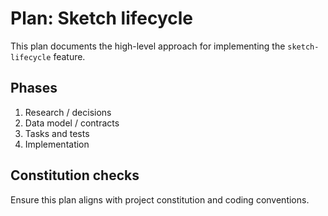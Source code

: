 # Plan: Sketch lifecycle

This plan documents the high-level approach for implementing the `sketch-lifecycle` feature.

Phases
------
1. Research / decisions
2. Data model / contracts
3. Tasks and tests
4. Implementation

Constitution checks
-------------------
Ensure this plan aligns with project constitution and coding conventions.
